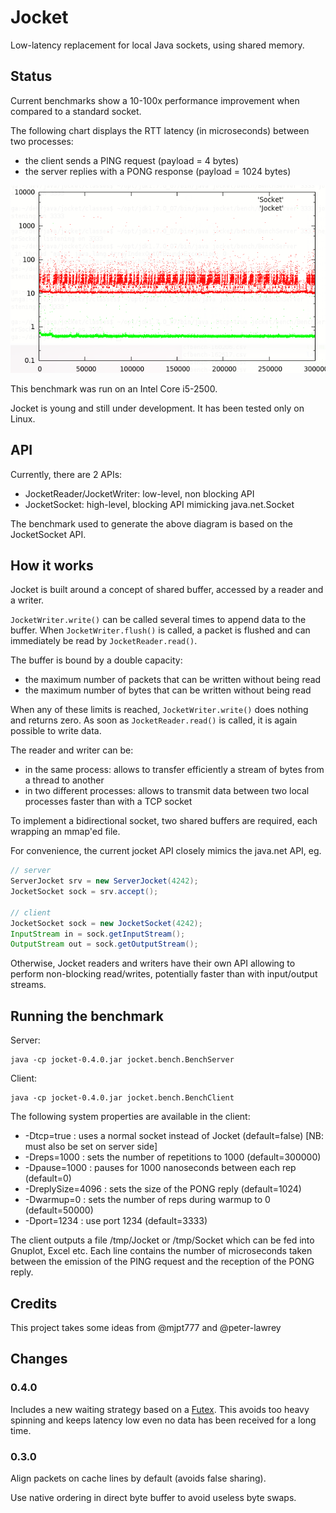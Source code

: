 Jocket
======

Low-latency replacement for local Java sockets, using shared memory.


Status
------

Current benchmarks show a 10-100x performance improvement when compared to a standard socket.

The following chart displays the RTT latency (in microseconds) between two processes:
 - the client sends a PING request (payload = 4 bytes)
 - the server replies with a PONG response (payload = 1024 bytes)

![alt text](docs/bench.png "Latency for an 1kb PING. Red = Socket, green = Jocket. The thick green line is roughly between 0.50 and 0.56 microseconds")

This benchmark was run on an Intel Core i5-2500.

Jocket is young and still under development. It has been tested only on Linux.

API
---

Currently, there are 2 APIs:
 - JocketReader/JocketWriter: low-level, non blocking API
 - JocketSocket: high-level, blocking API mimicking java.net.Socket

The benchmark used to generate the above diagram is based on the JocketSocket API.

How it works
------------

Jocket is built around a concept of shared buffer, accessed by a reader and a writer.

`JocketWriter.write()` can be called several times to append data to the buffer. When `JocketWriter.flush()` is called, a packet is flushed and can immediately be read by `JocketReader.read()`.

The buffer is bound by a double capacity:
 - the maximum number of packets that can be written without being read
 - the maximum number of bytes that can be written without being read

When any of these limits is reached, `JocketWriter.write()` does nothing and returns zero. As soon as `JocketReader.read()` is called, it is again possible to write data.

The reader and writer can be:
 - in the same process: allows to transfer efficiently a stream of bytes from a thread to another
 - in two different processes: allows to transmit data between two local processes faster than with a TCP socket

To implement a bidirectional socket, two shared buffers are required, each wrapping an mmap'ed file.

For convenience, the current jocket API closely mimics the java.net API, eg.


```java
// server
ServerJocket srv = new ServerJocket(4242);
JocketSocket sock = srv.accept();

// client
JocketSocket sock = new JocketSocket(4242);
InputStream in = sock.getInputStream();
OutputStream out = sock.getOutputStream();
```

Otherwise, Jocket readers and writers have their own API allowing to perform non-blocking read/writes, 
potentially faster than with input/output streams.


Running the benchmark
----------------------

Server:
```
java -cp jocket-0.4.0.jar jocket.bench.BenchServer
```

Client:
```
java -cp jocket-0.4.0.jar jocket.bench.BenchClient
```

The following system properties are available in the client:
 - -Dtcp=true : uses a normal socket instead of Jocket (default=false) [NB: must also be set on server side]
 - -Dreps=1000 : sets the number of repetitions to 1000 (default=300000)
 - -Dpause=1000 : pauses for 1000 nanoseconds between each rep (default=0)
 - -DreplySize=4096 : sets the size of the PONG reply (default=1024)
 - -Dwarmup=0 : sets the number of reps during warmup to 0 (default=50000)
 - -Dport=1234 : use port 1234 (default=3333)

The client outputs a file /tmp/Jocket or /tmp/Socket which can be fed into Gnuplot, Excel etc. Each line contains
the number of microseconds taken between the emission of the PING request and the reception of the PONG reply.

Credits
-------

This project takes some ideas from @mjpt777 and @peter-lawrey


Changes
-------

### 0.4.0

Includes a new waiting strategy based on a [Futex](http://en.wikipedia.org/wiki/Futex). This avoids too heavy spinning and
keeps latency low even no data has been received for a long time.

### 0.3.0

Align packets on cache lines by default (avoids false sharing).

Use native ordering in direct byte buffer to avoid useless byte swaps.
